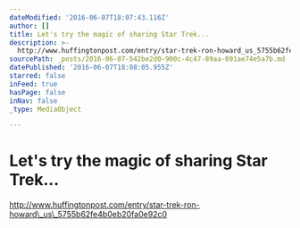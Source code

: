 ```yaml
---
dateModified: '2016-06-07T18:07:43.116Z'
author: []
title: Let's try the magic of sharing Star Trek...
description: >-
  http://www.huffingtonpost.com/entry/star-trek-ron-howard_us_5755b62fe4b0eb20fa0e92c0
sourcePath: _posts/2016-06-07-542be2d0-900c-4c47-89aa-091ae74e5a7b.md
datePublished: '2016-06-07T18:08:05.955Z'
starred: false
inFeed: true
hasPage: false
inNav: false
_type: MediaObject

---
```

# Let's try the magic of sharing Star Trek...

http://www.huffingtonpost.com/entry/star-trek-ron-howard\_us\_5755b62fe4b0eb20fa0e92c0